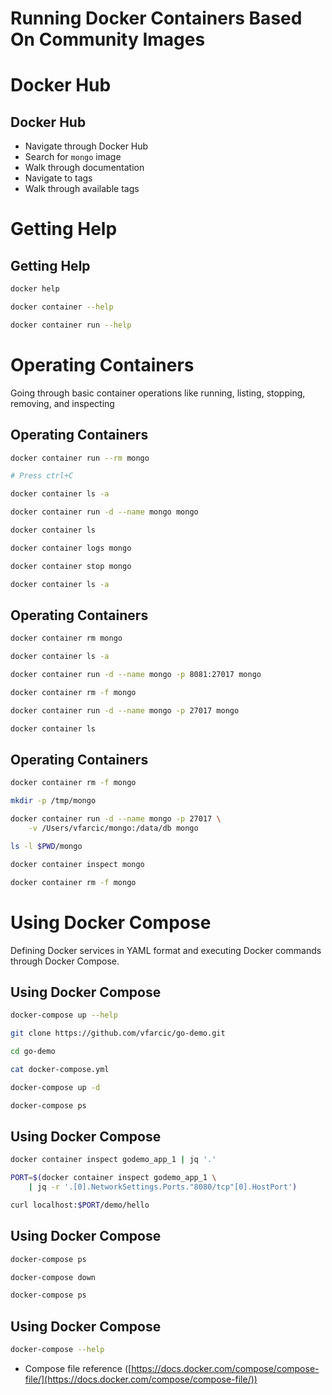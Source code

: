 # Running Docker Containers Based On Community Images


# Docker Hub


## Docker Hub

* Navigate through Docker Hub
* Search for `mongo` image
* Walk through documentation
* Navigate to tags
* Walk through available tags


# Getting Help


## Getting Help

```bash
docker help

docker container --help

docker container run --help
```


# Operating Containers

Going through basic container operations like running, listing, stopping, removing, and inspecting


## Operating Containers

```bash
docker container run --rm mongo

# Press ctrl+C

docker container ls -a

docker container run -d --name mongo mongo

docker container ls

docker container logs mongo

docker container stop mongo

docker container ls -a
```


## Operating Containers

```bash
docker container rm mongo

docker container ls -a

docker container run -d --name mongo -p 8081:27017 mongo

docker container rm -f mongo

docker container run -d --name mongo -p 27017 mongo

docker container ls
```


## Operating Containers

```bash
docker container rm -f mongo

mkdir -p /tmp/mongo

docker container run -d --name mongo -p 27017 \
    -v /Users/vfarcic/mongo:/data/db mongo

ls -l $PWD/mongo

docker container inspect mongo

docker container rm -f mongo
```


# Using Docker Compose

Defining Docker services in YAML format and executing Docker commands through Docker Compose.


## Using Docker Compose

```bash
docker-compose up --help

git clone https://github.com/vfarcic/go-demo.git

cd go-demo

cat docker-compose.yml

docker-compose up -d

docker-compose ps
```


## Using Docker Compose

```bash
docker container inspect godemo_app_1 | jq '.'

PORT=$(docker container inspect godemo_app_1 \
    | jq -r '.[0].NetworkSettings.Ports."8080/tcp"[0].HostPort')

curl localhost:$PORT/demo/hello
```


## Using Docker Compose

```bash
docker-compose ps

docker-compose down

docker-compose ps
```


## Using Docker Compose

```bash
docker-compose --help
```

* Compose file reference ([https://docs.docker.com/compose/compose-file/](https://docs.docker.com/compose/compose-file/))
